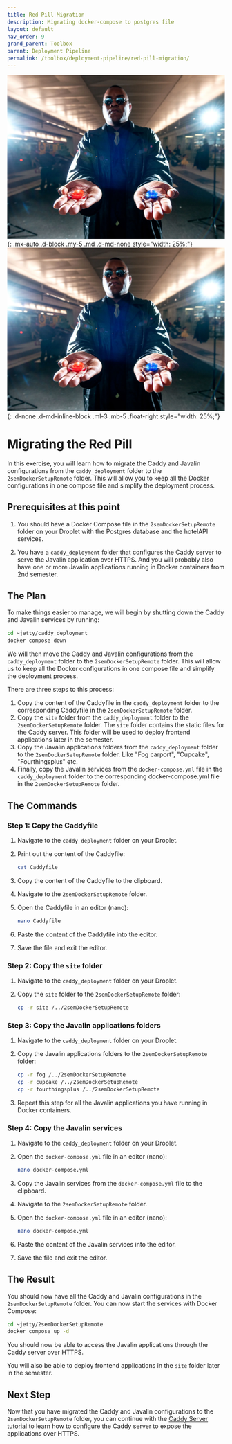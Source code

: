 ```yaml
---
title: Red Pill Migration
description: Migrating docker-compose to postgres file
layout: default
nav_order: 9
grand_parent: Toolbox
parent: Deployment Pipeline
permalink: /toolbox/deployment-pipeline/red-pill-migration/
---
```


![Caddy Logo](./images/redblue.webp){: .mx-auto .d-block .my-5 .md .d-md-none  style="width: 25%;"}
![Caddy Logo](./images/redblue.webp){: .d-none .d-md-inline-block .ml-3 .mb-5 .float-right style="width: 25%;"}

# Migrating the Red Pill

In this exercise, you will learn how to migrate the Caddy and Javalin configurations from the `caddy_deployment` folder to the `2semDockerSetupRemote` folder. This will allow you to keep all the Docker configurations in one compose file and simplify the deployment process.

## Prerequisites at this point

1. You should have a Docker Compose file in the `2semDockerSetupRemote` folder on your Droplet with the Postgres database and the hotelAPI services.

2. You have a `caddy_deployment` folder that configures the Caddy server to serve the Javalin application over HTTPS. And you will probably also have one or more Javalin applications running in Docker containers from 2nd semester.

## The Plan

To make things easier to manage, we will begin by shutting down the Caddy and Javalin services by running:

```bash
cd ~jetty/caddy_deployment
docker compose down
```

We will then move the Caddy and Javalin configurations from the `caddy_deployment` folder to the `2semDockerSetupRemote` folder. This will allow us to keep all the Docker configurations in one compose file and simplify the deployment process.

There are three steps to this process:

1. Copy the content of the Caddyfile in the `caddy_deployment` folder to the corresponding Caddyfile in the `2semDockerSetupRemote` folder.
2. Copy the `site` folder from the `caddy_deployment` folder to the `2semDockerSetupRemote` folder. The `site` folder contains the static files for the Caddy server. This folder will be used to deploy frontend applications later in the semester.
3. Copy the Javalin applications folders from the `caddy_deployment` folder to the `2semDockerSetupRemote` folder. Like "Fog carport", "Cupcake", "Fourthingsplus" etc.
4. Finally, copy the Javalin services from the `docker-compose.yml` file in the `caddy_deployment` folder to the corresponding docker-compose.yml file in the `2semDockerSetupRemote` folder.

## The Commands

### Step 1: Copy the Caddyfile

1. Navigate to the `caddy_deployment` folder on your Droplet.
2. Print out the content of the Caddyfile:

    ```bash
    cat Caddyfile
    ```

3. Copy the content of the Caddyfile to the clipboard.
4. Navigate to the `2semDockerSetupRemote` folder.
5. Open the Caddyfile in an editor (nano):

    ```bash
    nano Caddyfile
    ```

6. Paste the content of the Caddyfile into the editor.
7. Save the file and exit the editor.

### Step 2: Copy the `site` folder

1. Navigate to the `caddy_deployment` folder on your Droplet.
2. Copy the `site` folder to the `2semDockerSetupRemote` folder:

    ```bash
    cp -r site /../2semDockerSetupRemote
    ```

### Step 3: Copy the Javalin applications folders

1. Navigate to the `caddy_deployment` folder on your Droplet.
2. Copy the Javalin applications folders to the `2semDockerSetupRemote` folder:

    ```bash
    cp -r fog /../2semDockerSetupRemote
    cp -r cupcake /../2semDockerSetupRemote
    cp -r fourthingsplus /../2semDockerSetupRemote
    ```

3. Repeat this step for all the Javalin applications you have running in Docker containers.

### Step 4: Copy the Javalin services

1. Navigate to the `caddy_deployment` folder on your Droplet.
2. Open the `docker-compose.yml` file in an editor (nano):

    ```bash
    nano docker-compose.yml
    ```

3. Copy the Javalin services from the `docker-compose.yml` file to the clipboard.
4. Navigate to the `2semDockerSetupRemote` folder.
5. Open the `docker-compose.yml` file in an editor (nano):

    ```bash
    nano docker-compose.yml
    ```

6. Paste the content of the Javalin services into the editor.
7. Save the file and exit the editor.

## The Result

You should now have all the Caddy and Javalin configurations in the `2semDockerSetupRemote` folder. You can now start the services with Docker Compose:

```bash
cd ~jetty/2semDockerSetupRemote
docker compose up -d
```

You should now be able to access the Javalin applications through the Caddy server over HTTPS.

You will also be able to deploy frontend applications in the `site` folder later in the semester.

## Next Step

Now that you have migrated the Caddy and Javalin configurations to the `2semDockerSetupRemote` folder, you can continue with the [Caddy Server tutorial](./caddy_server.md) to learn how to configure the Caddy server to expose the applications over HTTPS.
